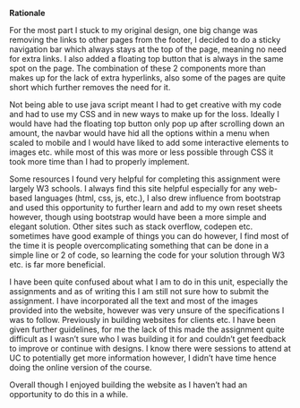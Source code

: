 **Rationale**

For the most part I stuck to my original design, one big change was removing the links to other pages from the footer, I decided to do a sticky navigation bar which always stays at the top of the page, meaning no need for extra links. I also added a floating top button that is always in the same spot on the page. The combination of these 2 components more than makes up for the lack of extra hyperlinks, also some of the pages are quite short which further removes the need for it.

Not being able to use java script meant I had to get creative with my code and had to use my CSS and in new ways to make up for the loss. Ideally I would have had the floating top button only pop up after scrolling down an amount, the navbar would have hid all the options within a menu when scaled to mobile and I would have liked to add some interactive elements to images etc. while most of this was more or less possible through CSS it took more time than I had to properly implement.

Some resources I found very helpful for completing this assignment were largely W3 schools. I always find this site helpful especially for any web-based languages (html, css, js, etc.), I also drew influence from bootstrap and used this opportunity to further learn and add to my own reset sheets however, though using bootstrap would have been a more simple and elegant solution.
Other sites such as stack overflow, codepen etc. sometimes have good example of things you can do however, I find most of the time it is people overcomplicating something that can be done in a simple line or 2 of code, so learning the code for your solution through W3 etc. is far more beneficial.

I have been quite confused about what I am to do in this unit, especially the assignments and as of writing this I am still not sure how to submit the assignment. I have incorporated all the text and most of the images provided into the website, however was very unsure of the specifications I was to follow. Previously in building websites for clients etc. I have been given further guidelines, for me the lack of this made the assignment quite difficult as I wasn’t sure who I was building it for and couldn’t get feedback to improve or continue with designs. I know there were sessions to attend at UC to potentially get more information however, I didn’t have time hence doing the online version of the course.

Overall though I enjoyed building the website as I haven’t had an opportunity to do this in a while.
